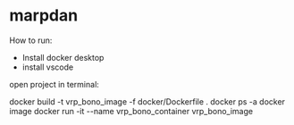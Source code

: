 # marpdan

How to run:
- Install docker desktop
- install vscode

open project in terminal:

docker build -t vrp_bono_image -f docker/Dockerfile  .
docker ps -a
docker image
 docker run -it --name vrp_bono_container vrp_bono_image